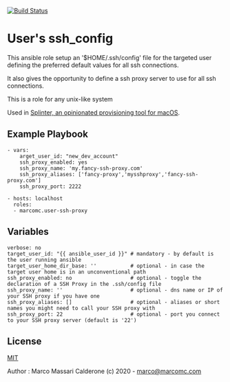 [![Build Status](https://travis-ci.com/marcomc/ansible-role-user-ssh-config.svg?branch=master)](https://travis-ci.com/marcomc/ansible-role-user-ssh-config)

# User's ssh_config

This ansible role setup an '$HOME/.ssh/config' file for the targeted user defining the preferred default values for all ssh connections.

It also gives the opportunity to define a ssh proxy server to use for all ssh connections.

This is a role for any unix-like system

Used in [Splinter, an opinionated provisioning tool for macOS](https://github.com/marcomc/splinter).

## Example Playbook

    - vars:
        arget_user_id: "new_dev_account"
        ssh_proxy_enabled: yes
        ssh_proxy_name: 'my.fancy-ssh-proxy.com'
        ssh_proxy_aliases: ['fancy-proxy','mysshproxy','fancy-ssh-proxy.com']
        ssh_proxy_port: 2222

    - hosts: localhost
      roles:
      - marcomc.user-ssh-proxy

## Variables

    verbose: no
    target_user_id: "{{ ansible_user_id }}" # mandatory - by default is the user running ansible
    target_user_home_dir_base: ''           # optional - in case the target user home is in an unconventional path
    ssh_proxy_enabled: no                   # optional - toggle the declaration of a SSH Proxy in the .ssh/config file
    ssh_proxy_name: ''                      # optional - dns name or IP of your SSH proxy if you have one
    ssh_proxy_aliases: []                   # optional - aliases or short names you might need to call your SSH proxy with
    ssh_proxy_port: 22                      # optional - port you connect to your SSH proxy server (default is '22')


License
-------

[MIT](LICENSE)

Author : Marco Massari Calderone (c) 2020 - marco@marcomc.com
